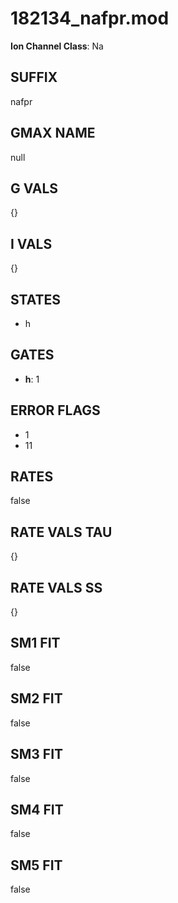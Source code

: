 # 182134_nafpr.mod

**Ion Channel Class**: Na

## SUFFIX

nafpr

## GMAX NAME

null

## G VALS

{}

## I VALS

{}

## STATES

- h

## GATES

- **h**: 1

## ERROR FLAGS

- 1
- 11

## RATES

false

## RATE VALS TAU

{}

## RATE VALS SS

{}

## SM1 FIT

false

## SM2 FIT

false

## SM3 FIT

false

## SM4 FIT

false

## SM5 FIT

false
